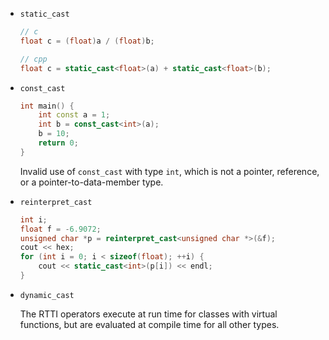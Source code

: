 + `static_cast`

  ```c
  // c
  float c = (float)a / (float)b;
  ```

  ```cpp
  // cpp
  float c = static_cast<float>(a) + static_cast<float>(b);
  ```

+ `const_cast`

  ```cpp
  int main() {
      int const a = 1;
      int b = const_cast<int>(a);
      b = 10;
      return 0;
  }
  ```

  Invalid use of `const_cast` with type `int`, which is not a pointer,  reference, or a pointer-to-data-member type.

+ `reinterpret_cast`

  ```cpp
  int i;
  float f = -6.9072;
  unsigned char *p = reinterpret_cast<unsigned char *>(&f);
  cout << hex;
  for (int i = 0; i < sizeof(float); ++i) {
      cout << static_cast<int>(p[i]) << endl;
  }
  ```

+ `dynamic_cast`

  The RTTI operators execute at run time for classes with virtual functions, but are evaluated at compile time for all other types.
